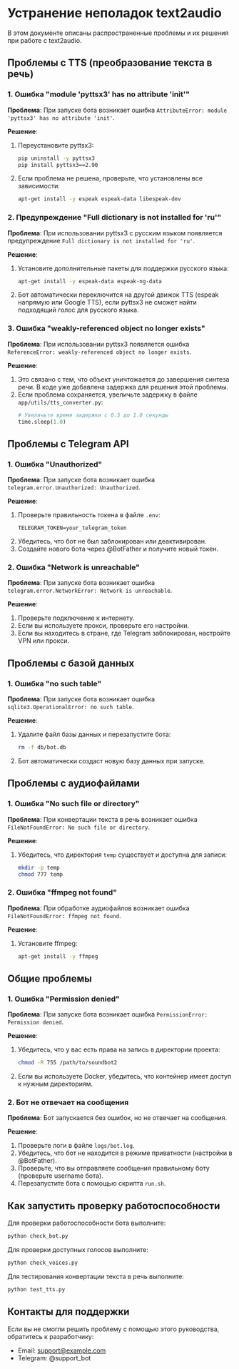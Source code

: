 # Устранение неполадок text2audio

В этом документе описаны распространенные проблемы и их решения при работе с text2audio.

## Проблемы с TTS (преобразование текста в речь)

### 1. Ошибка "module 'pyttsx3' has no attribute 'init'"

**Проблема**: При запуске бота возникает ошибка `AttributeError: module 'pyttsx3' has no attribute 'init'`.

**Решение**:
1. Переустановите pyttsx3:
   ```bash
   pip uninstall -y pyttsx3
   pip install pyttsx3==2.90
   ```
2. Если проблема не решена, проверьте, что установлены все зависимости:
   ```bash
   apt-get install -y espeak espeak-data libespeak-dev
   ```

### 2. Предупреждение "Full dictionary is not installed for 'ru'"

**Проблема**: При использовании pyttsx3 с русским языком появляется предупреждение `Full dictionary is not installed for 'ru'`.

**Решение**:
1. Установите дополнительные пакеты для поддержки русского языка:
   ```bash
   apt-get install -y espeak-data espeak-ng-data
   ```
2. Бот автоматически переключится на другой движок TTS (espeak напрямую или Google TTS), если pyttsx3 не сможет найти подходящий голос для русского языка.

### 3. Ошибка "weakly-referenced object no longer exists"

**Проблема**: При использовании pyttsx3 появляется ошибка `ReferenceError: weakly-referenced object no longer exists`.

**Решение**:
1. Это связано с тем, что объект уничтожается до завершения синтеза речи. В коде уже добавлена задержка для решения этой проблемы.
2. Если проблема сохраняется, увеличьте задержку в файле `app/utils/tts_converter.py`:
   ```python
   # Увеличьте время задержки с 0.5 до 1.0 секунды
   time.sleep(1.0)
   ```

## Проблемы с Telegram API

### 1. Ошибка "Unauthorized"

**Проблема**: При запуске бота возникает ошибка `telegram.error.Unauthorized: Unauthorized`.

**Решение**:
1. Проверьте правильность токена в файле `.env`:
   ```
   TELEGRAM_TOKEN=your_telegram_token
   ```
2. Убедитесь, что бот не был заблокирован или деактивирован.
3. Создайте нового бота через @BotFather и получите новый токен.

### 2. Ошибка "Network is unreachable"

**Проблема**: При запуске бота возникает ошибка `telegram.error.NetworkError: Network is unreachable`.

**Решение**:
1. Проверьте подключение к интернету.
2. Если вы используете прокси, проверьте его настройки.
3. Если вы находитесь в стране, где Telegram заблокирован, настройте VPN или прокси.

## Проблемы с базой данных

### 1. Ошибка "no such table"

**Проблема**: При запуске бота возникает ошибка `sqlite3.OperationalError: no such table`.

**Решение**:
1. Удалите файл базы данных и перезапустите бота:
   ```bash
   rm -f db/bot.db
   ```
2. Бот автоматически создаст новую базу данных при запуске.

## Проблемы с аудиофайлами

### 1. Ошибка "No such file or directory"

**Проблема**: При конвертации текста в речь возникает ошибка `FileNotFoundError: No such file or directory`.

**Решение**:
1. Убедитесь, что директория `temp` существует и доступна для записи:
   ```bash
   mkdir -p temp
   chmod 777 temp
   ```

### 2. Ошибка "ffmpeg not found"

**Проблема**: При обработке аудиофайлов возникает ошибка `FileNotFoundError: ffmpeg not found`.

**Решение**:
1. Установите ffmpeg:
   ```bash
   apt-get install -y ffmpeg
   ```

## Общие проблемы

### 1. Ошибка "Permission denied"

**Проблема**: При запуске бота возникает ошибка `PermissionError: Permission denied`.

**Решение**:
1. Убедитесь, что у вас есть права на запись в директории проекта:
   ```bash
   chmod -R 755 /path/to/soundbot2
   ```
2. Если вы используете Docker, убедитесь, что контейнер имеет доступ к нужным директориям.

### 2. Бот не отвечает на сообщения

**Проблема**: Бот запускается без ошибок, но не отвечает на сообщения.

**Решение**:
1. Проверьте логи в файле `logs/bot.log`.
2. Убедитесь, что бот не находится в режиме приватности (настройки в @BotFather).
3. Проверьте, что вы отправляете сообщения правильному боту (проверьте username бота).
4. Перезапустите бота с помощью скрипта `run.sh`.

## Как запустить проверку работоспособности

Для проверки работоспособности бота выполните:

```bash
python check_bot.py
```

Для проверки доступных голосов выполните:

```bash
python check_voices.py
```

Для тестирования конвертации текста в речь выполните:

```bash
python test_tts.py
```

## Контакты для поддержки

Если вы не смогли решить проблему с помощью этого руководства, обратитесь к разработчику:

- Email: support@example.com
- Telegram: @support_bot
